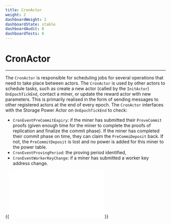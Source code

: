 ```yaml
---
title: CronActor
weight: 2
dashboardWeight: 2
dashboardState: stable
dashboardAudit: 0
dashboardTests: 0
---
```


# CronActor
---

The `CronActor` is responsible for scheduling jobs for several operations that need to take place between actors. The `CronActor` is used by other actors to schedule tasks, such as create a new actor (called by the `InitActor`) `OnEpochTickEnd`, contact a miner, or update the reward actor with new parameters. This is primarily realised in the form of sending messages to other registered actors at the end of every epoch. The `CronActor` interfaces with the Storage Power Actor on `OnEpochTickEnd` to check:
- `CronEventPreCommitExpiry`: if the miner has submitted their `ProveCommit` proofs (given enough time for the miner to complete the proofs of replication and finalize the commit phase). If the miner has completed their commit phase on time, they can claim the `PreCommiDeposit` back. If not, the `PreCommitDeposit` is lost and no power is added for this miner to the power table.
- `CronEventProvingPeriod`: the proving period identified,
- `CronEventWorkerKeyChange`: if a miner has submitted a worker key address change.

{{<embed src="/modules/actors/builtin/cron/cron_actor.go" lang="go">}}